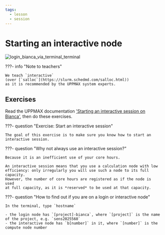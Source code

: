 ```yaml
---
tags:
  - lesson
  - session
---
```


# Starting an interactive node

![login_bianca_via_terminal_terminal](./img/login_bianca_via_terminal_terminal_462_x_202.png)

???- info "Note to teachers"

    We teach `interactive`
    (over [`salloc`](https://slurm.schedmd.com/salloc.html))
    as it is recommended by the UPPMAX system experts.

## Exercises

Read the UPPMAX documentation
['Starting an interactive session on Bianca'](https://uppmax.github.io/UPPMAX-documentation/cluster_guides/start_interactive_node_on_bianca),
then do these exercises.

???- question "Exercise: Start an interactive session"

    The goal of this exercise is to make sure you know how to start an interactive session.

???- question "Why not always use an interactive session?"

    Because it is an inefficient use of your core hours.

    An interactive session means that you use a calculation node with low
    efficiency: only irregularly you will use such a node to its full
    capacity.
    However, the number of core hours are registered as if the node is used
    at full capacity, as it is *reserved* to be used at that capacity.

???- question "How to find out if you are on a login or interactive node"

    In the terminal, type `hostname`

    - the login node has `[project]-bianca`, where `[project]` is the name of the project, e.g. `sens2025560`
    - the interactive node has `b[number]` in it, where `[number]` is the compute node number

